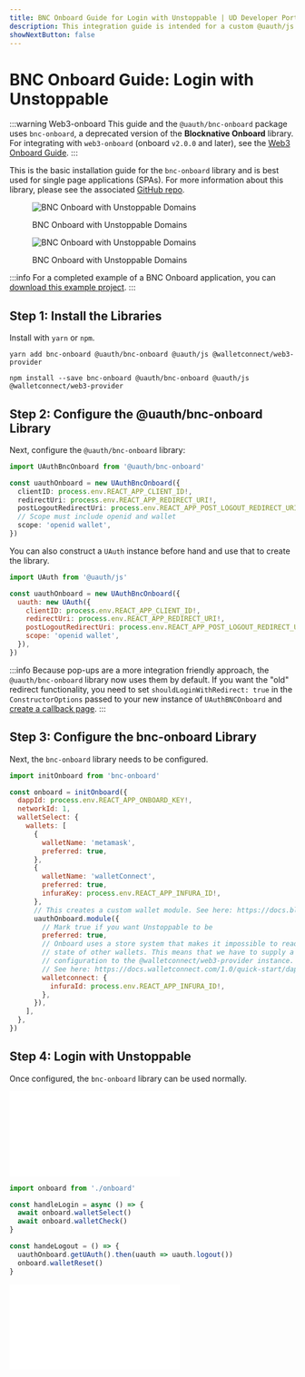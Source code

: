 ```yaml
---
title: BNC Onboard Guide for Login with Unstoppable | UD Developer Portal
description: This integration guide is intended for a custom @uauth/js integration, with ethereum provider, using the BNC Onboard library.
showNextButton: false
---
```


# BNC Onboard Guide: Login with Unstoppable

:::warning Web3-onboard
This guide and the `@uauth/bnc-onboard` package uses `bnc-onboard`, a deprecated version of the **Blocknative Onboard** library. For integrating with `web3-onboard` (onboard `v2.0.0` and later), see the [Web3 Onboard Guide](/login-with-unstoppable/login-integration-guides/web3-onboard-guide.md).
:::

This is the basic installation guide for the `bnc-onboard` library and is best used for single page applications (SPAs). For more information about this library, please see the associated [GitHub repo](https://github.com/unstoppabledomains/uauth/tree/main/packages/bnc-onboard).

<figure>

![BNC Onboard with Unstoppable Domains](/images/login-selection-bnc-onboard.png '#width=70%')

<figcaption>BNC Onboard with Unstoppable Domains</figcaption>
</figure>

<figure>

![BNC Onboard with Unstoppable Domains](/images/login-selection-bnc-onboard.png '#width=70%')

<figcaption>BNC Onboard with Unstoppable Domains</figcaption>
</figure>

:::info
For a completed example of a BNC Onboard application, you can [download this example project](https://github.com/unstoppabledomains/uauth/blob/main/examples/bnc-onboard/).
:::

## Step 1: Install the Libraries

Install with `yarn` or `npm`.

```shell yarn
yarn add bnc-onboard @uauth/bnc-onboard @uauth/js @walletconnect/web3-provider
```

```shell npm
npm install --save bnc-onboard @uauth/bnc-onboard @uauth/js @walletconnect/web3-provider
```

## Step 2: Configure the @uauth/bnc-onboard Library

Next, configure the `@uauth/bnc-onboard` library:

```typescript
import UAuthBncOnboard from '@uauth/bnc-onboard'

const uauthOnboard = new UAuthBncOnboard({
  clientID: process.env.REACT_APP_CLIENT_ID!,
  redirectUri: process.env.REACT_APP_REDIRECT_URI!,
  postLogoutRedirectUri: process.env.REACT_APP_POST_LOGOUT_REDIRECT_URI!,\
  // Scope must include openid and wallet
  scope: 'openid wallet',
})
```

You can also construct a `UAuth` instance before hand and use that to create the library.

```javascript
import UAuth from '@uauth/js'

const uauthOnboard = new UAuthBncOnboard({
  uauth: new UAuth({
    clientID: process.env.REACT_APP_CLIENT_ID!,
    redirectUri: process.env.REACT_APP_REDIRECT_URI!,
    postLogoutRedirectUri: process.env.REACT_APP_POST_LOGOUT_REDIRECT_URI!,
    scope: 'openid wallet',
  }),
})
```

:::info
Because pop-ups are a more integration friendly approach, the `@uauth/bnc-onboard` library now uses them by default. If you want the "old" redirect functionality, you need to set `shouldLoginWithRedirect: true` in the `ConstructorOptions` passed to your new instance of `UAuthBNCOnboard` and [create a callback page](/login-with-unstoppable/libraries/uauth-bnc-onboard.md#shouldloginwithredirect).
:::

## Step 3: Configure the bnc-onboard Library

Next, the `bnc-onboard` library needs to be configured.

```javascript
import initOnboard from 'bnc-onboard'

const onboard = initOnboard({
  dappId: process.env.REACT_APP_ONBOARD_KEY!,
  networkId: 1,
  walletSelect: {
    wallets: [
      {
        walletName: 'metamask',
        preferred: true,
      },
      {
        walletName: 'walletConnect',
        preferred: true,
        infuraKey: process.env.REACT_APP_INFURA_ID!,
      },
      // This creates a custom wallet module. See here: https://docs.blocknative.com/onboard#creating-custom-modules
      uauthOnboard.module({
        // Mark true if you want Unstoppable to be
        preferred: true,
        // Onboard uses a store system that makes it impossible to read the
        // state of other wallets. This means that we have to supply a seperate
        // configuration to the @walletconnect/web3-provider instance.
        // See here: https://docs.walletconnect.com/1.0/quick-start/dapps/web3-provider
        walletconnect: {
          infuraId: process.env.REACT_APP_INFURA_ID!,
        },
      }),
    ],
  },
})
```

## Step 4: Login with Unstoppable

Once configured, the `bnc-onboard` library can be used normally.

<embed src="/snippets/_login-mainnet-warning.md" />

```javascript
import onboard from './onboard'

const handleLogin = async () => {
  await onboard.walletSelect()
  await onboard.walletCheck()
}

const handeLogout = () => {
  uauthOnboard.getUAuth().then(uauth => uauth.logout())
  onboard.walletReset()
}

```

<embed src="/snippets/_login-paths-next.md" />
